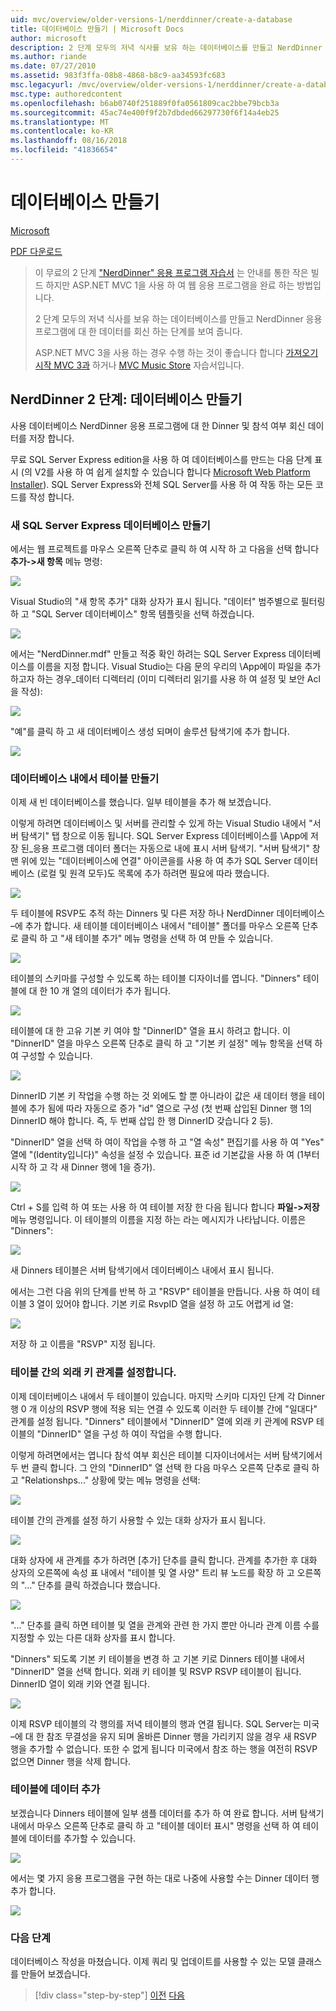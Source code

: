```yaml
---
uid: mvc/overview/older-versions-1/nerddinner/create-a-database
title: 데이터베이스 만들기 | Microsoft Docs
author: microsoft
description: 2 단계 모두의 저녁 식사를 보유 하는 데이터베이스를 만들고 NerdDinner 응용 프로그램에 대 한 데이터를 회신 하는 단계를 보여 줍니다.
ms.author: riande
ms.date: 07/27/2010
ms.assetid: 983f3ffa-08b8-4868-b8c9-aa34593fc683
msc.legacyurl: /mvc/overview/older-versions-1/nerddinner/create-a-database
msc.type: authoredcontent
ms.openlocfilehash: b6ab0740f251889f0fa0561809cac2bbe79bcb3a
ms.sourcegitcommit: 45ac74e400f9f2b7dbded66297730f6f14a4eb25
ms.translationtype: MT
ms.contentlocale: ko-KR
ms.lasthandoff: 08/16/2018
ms.locfileid: "41836654"
---
```

<a name="create-a-database"></a>데이터베이스 만들기
====================
[Microsoft](https://github.com/microsoft)

[PDF 다운로드](http://aspnetmvcbook.s3.amazonaws.com/aspnetmvc-nerdinner_v1.pdf)

> 이 무료의 2 단계 ["NerdDinner" 응용 프로그램 자습서](introducing-the-nerddinner-tutorial.md) 는 안내를 통한 작은 빌드 하지만 ASP.NET MVC 1을 사용 하 여 웹 응용 프로그램을 완료 하는 방법입니다.
> 
> 2 단계 모두의 저녁 식사를 보유 하는 데이터베이스를 만들고 NerdDinner 응용 프로그램에 대 한 데이터를 회신 하는 단계를 보여 줍니다.
> 
> ASP.NET MVC 3을 사용 하는 경우 수행 하는 것이 좋습니다 합니다 [가져오기 시작 MVC 3과](../../older-versions/getting-started-with-aspnet-mvc3/cs/intro-to-aspnet-mvc-3.md) 하거나 [MVC Music Store](../../older-versions/mvc-music-store/mvc-music-store-part-1.md) 자습서입니다.


## <a name="nerddinner-step-2-creating-the-database"></a>NerdDinner 2 단계: 데이터베이스 만들기

사용 데이터베이스 NerdDinner 응용 프로그램에 대 한 Dinner 및 참석 여부 회신 데이터를 저장 합니다.

무료 SQL Server Express edition을 사용 하 여 데이터베이스를 만드는 다음 단계 표시 (의 V2를 사용 하 여 쉽게 설치할 수 있습니다 합니다 [Microsoft Web Platform Installer](https://www.microsoft.com/web/downloads/platform.aspx)). SQL Server Express와 전체 SQL Server를 사용 하 여 작동 하는 모든 코드를 작성 합니다.

### <a name="creating-a-new-sql-server-express-database"></a>새 SQL Server Express 데이터베이스 만들기

에서는 웹 프로젝트를 마우스 오른쪽 단추로 클릭 하 여 시작 하 고 다음을 선택 합니다 **추가-&gt;새 항목** 메뉴 명령:

![](create-a-database/_static/image1.png)

Visual Studio의 "새 항목 추가" 대화 상자가 표시 됩니다. "데이터" 범주별으로 필터링 하 고 "SQL Server 데이터베이스" 항목 템플릿을 선택 하겠습니다.

![](create-a-database/_static/image2.png)

에서는 "NerdDinner.mdf" 만들고 적중 확인 하려는 SQL Server Express 데이터베이스를 이름을 지정 합니다. Visual Studio는 다음 문의 우리의 \App에이 파일을 추가 하고자 하는 경우\_데이터 디렉터리 (이미 디렉터리 읽기를 사용 하 여 설정 및 보안 Acl을 작성):

![](create-a-database/_static/image3.png)

"예"를 클릭 하 고 새 데이터베이스 생성 되며이 솔루션 탐색기에 추가 합니다.

![](create-a-database/_static/image4.png)

### <a name="creating-tables-within-our-database"></a>데이터베이스 내에서 테이블 만들기

이제 새 빈 데이터베이스를 했습니다. 일부 테이블을 추가 해 보겠습니다.

이렇게 하려면 데이터베이스 및 서버를 관리할 수 있게 하는 Visual Studio 내에서 "서버 탐색기" 탭 창으로 이동 됩니다. SQL Server Express 데이터베이스를 \App에 저장 된\_응용 프로그램 데이터 폴더는 자동으로 내에 표시 서버 탐색기. "서버 탐색기" 창 맨 위에 있는 "데이터베이스에 연결" 아이콘을를 사용 하 여 추가 SQL Server 데이터베이스 (로컬 및 원격 모두)도 목록에 추가 하려면 필요에 따라 했습니다.

![](create-a-database/_static/image5.png)

두 테이블에 RSVP도 추적 하는 Dinners 및 다른 저장 하나 NerdDinner 데이터베이스 –에 추가 합니다. 새 테이블 데이터베이스 내에서 "테이블" 폴더를 마우스 오른쪽 단추로 클릭 하 고 "새 테이블 추가" 메뉴 명령을 선택 하 여 만들 수 있습니다.

![](create-a-database/_static/image6.png)

테이블의 스키마를 구성할 수 있도록 하는 테이블 디자이너를 엽니다. "Dinners" 테이블에 대 한 10 개 열의 데이터가 추가 됩니다.

![](create-a-database/_static/image7.png)

테이블에 대 한 고유 기본 키 여야 할 "DinnerID" 열을 표시 하려고 합니다. 이 "DinnerID" 열을 마우스 오른쪽 단추로 클릭 하 고 "기본 키 설정" 메뉴 항목을 선택 하 여 구성할 수 있습니다.

![](create-a-database/_static/image8.png)

DinnerID 기본 키 작업을 수행 하는 것 외에도 할 뿐 아니라이 값은 새 데이터 행을 테이블에 추가 됨에 따라 자동으로 증가 "id" 열으로 구성 (첫 번째 삽입된 Dinner 행 1의 DinnerID 해야 합니다. 즉, 두 번째 삽입 한 행 DinnerID 갖습니다 2 등).

"DinnerID" 열을 선택 하 여이 작업을 수행 하 고 "열 속성" 편집기를 사용 하 여 "Yes" 열에 "(Identity입니다)" 속성을 설정 수 있습니다. 표준 id 기본값을 사용 하 여 (1부터 시작 하 고 각 새 Dinner 행에 1을 증가).

![](create-a-database/_static/image9.png)

Ctrl + S를 입력 하 여 또는 사용 하 여 테이블 저장 한 다음 됩니다 합니다 **파일-&gt;저장** 메뉴 명령입니다. 이 테이블의 이름을 지정 하는 라는 메시지가 나타납니다. 이름은 "Dinners":

![](create-a-database/_static/image10.png)

새 Dinners 테이블은 서버 탐색기에서 데이터베이스 내에서 표시 됩니다.

에서는 그런 다음 위의 단계를 반복 하 고 "RSVP" 테이블을 만듭니다. 사용 하 여이 테이블 3 열이 있어야 합니다. 기본 키로 RsvpID 열을 설정 하 고도 어렵게 id 열:

![](create-a-database/_static/image11.png)

저장 하 고 이름을 "RSVP" 지정 됩니다.

### <a name="setting-up-a-foreign-key-relationship-between-tables"></a>테이블 간의 외래 키 관계를 설정합니다.

이제 데이터베이스 내에서 두 테이블이 있습니다. 마지막 스키마 디자인 단계 각 Dinner 행 0 개 이상의 RSVP 행에 적용 되는 연결 수 있도록 이러한 두 테이블 간에 "일대다" 관계를 설정 됩니다. "Dinners" 테이블에서 "DinnerID" 열에 외래 키 관계에 RSVP 테이블의 "DinnerID" 열을 구성 하 여이 작업을 수행 합니다.

이렇게 하려면에서는 엽니다 참석 여부 회신은 테이블 디자이너에서는 서버 탐색기에서 두 번 클릭 합니다. 그 안의 "DinnerID" 열 선택 한 다음 마우스 오른쪽 단추로 클릭 하 고 "Relationshps..." 상황에 맞는 메뉴 명령을 선택:

![](create-a-database/_static/image12.png)

테이블 간의 관계를 설정 하기 사용할 수 있는 대화 상자가 표시 됩니다.

![](create-a-database/_static/image13.png)

대화 상자에 새 관계를 추가 하려면 [추가] 단추를 클릭 합니다. 관계를 추가한 후 대화 상자의 오른쪽에 속성 표 내에서 "테이블 및 열 사양" 트리 뷰 노드를 확장 하 고 오른쪽의 "..." 단추를 클릭 하겠습니다 했습니다.

![](create-a-database/_static/image14.png)

"..." 단추를 클릭 하면 테이블 및 열을 관계와 관련 한 가지 뿐만 아니라 관계 이름 수를 지정할 수 있는 다른 대화 상자를 표시 합니다.

"Dinners" 되도록 기본 키 테이블을 변경 하 고 기본 키로 Dinners 테이블 내에서 "DinnerID" 열을 선택 합니다. 외래 키 테이블 및 RSVP RSVP 테이블이 됩니다. DinnerID 열이 외래 키와 연결 됩니다.

![](create-a-database/_static/image15.png)

이제 RSVP 테이블의 각 행의를 저녁 테이블의 행과 연결 됩니다. SQL Server는 미국 –에 대 한 참조 무결성을 유지 되며 올바른 Dinner 행을 가리키지 않을 경우 새 RSVP 행을 추가할 수 없습니다. 또한 수 없게 됩니다 미국에서 참조 하는 행을 여전히 RSVP 없으면 Dinner 행을 삭제 합니다.

### <a name="adding-data-to-our-tables"></a>테이블에 데이터 추가

보겠습니다 Dinners 테이블에 일부 샘플 데이터를 추가 하 여 완료 합니다. 서버 탐색기 내에서 마우스 오른쪽 단추로 클릭 하 고 "테이블 데이터 표시" 명령을 선택 하 여 테이블에 데이터를 추가할 수 있습니다.

![](create-a-database/_static/image16.png)

에서는 몇 가지 응용 프로그램을 구현 하는 대로 나중에 사용할 수는 Dinner 데이터 행 추가 합니다.

![](create-a-database/_static/image17.png)

### <a name="next-step"></a>다음 단계

데이터베이스 작성을 마쳤습니다. 이제 쿼리 및 업데이트를 사용할 수 있는 모델 클래스를 만들어 보겠습니다.

> [!div class="step-by-step"]
> [이전](create-a-new-aspnet-mvc-project.md)
> [다음](build-a-model-with-business-rule-validations.md)
